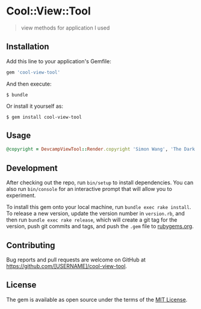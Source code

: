# Cool::View::Tool

> view methods for application I used

## Installation

Add this line to your application's Gemfile:

```ruby
gem 'cool-view-tool'
```

And then execute:

    $ bundle

Or install it yourself as:

    $ gem install cool-view-tool

## Usage
``` ruby
@copyright = DevcampViewTool::Render.copyright 'Simon Wang', 'The Dark One'
```
## Development

After checking out the repo, run `bin/setup` to install dependencies. You can also run `bin/console` for an interactive prompt that will allow you to experiment.

To install this gem onto your local machine, run `bundle exec rake install`. To release a new version, update the version number in `version.rb`, and then run `bundle exec rake release`, which will create a git tag for the version, push git commits and tags, and push the `.gem` file to [rubygems.org](https://rubygems.org).

## Contributing

Bug reports and pull requests are welcome on GitHub at https://github.com/[USERNAME]/cool-view-tool.


## License

The gem is available as open source under the terms of the [MIT License](http://opensource.org/licenses/MIT).


